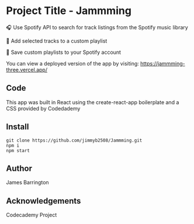# Project Title - Jammming

🎧 Use Spotify API to search for track listings from the Spotify music library 

🎼 Add selected tracks to a custom playlist 

🎸 Save custom playlists to your Spotify account

You can view a deployed version of the app by visiting: https://jammming-three.vercel.app/

## Code

This app was built in React using the create-react-app boilerplate and a CSS provided by Codedademy

## Install

```
git clone https://github.com/jimmyb2508/Jammming.git
npm i
npm start
```

## Author

James Barrington

## Acknowledgements 

Codecademy Project





